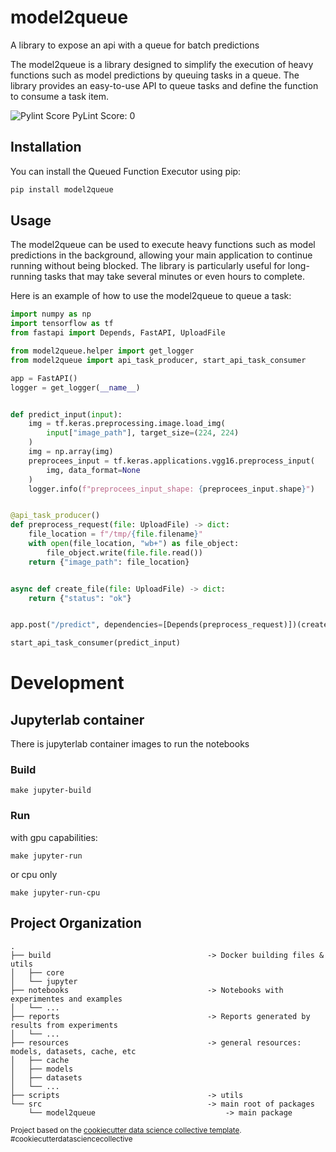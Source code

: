 model2queue
==============================

A library to expose an api with a queue for batch predictions

The model2queue is a library designed to simplify the execution of heavy functions such as model predictions by queuing tasks in a queue. The library provides an easy-to-use API to queue tasks and define the function to consume a task item.

![Pylint Score](https://img.shields.io/badge/Pylint%20Score-9.85%2F10-brightgreen)
PyLint Score: 0

## Installation
You can install the Queued Function Executor using pip:

```python
pip install model2queue
```

## Usage
The model2queue can be used to execute heavy functions such as model predictions in the background, allowing your main application to continue running without being blocked. The library is particularly useful for long-running tasks that may take several minutes or even hours to complete.

Here is an example of how to use the model2queue to queue a task:

```python
import numpy as np
import tensorflow as tf
from fastapi import Depends, FastAPI, UploadFile

from model2queue.helper import get_logger
from model2queue import api_task_producer, start_api_task_consumer

app = FastAPI()
logger = get_logger(__name__)


def predict_input(input):
    img = tf.keras.preprocessing.image.load_img(
        input["image_path"], target_size=(224, 224)
    )
    img = np.array(img)
    preprocees_input = tf.keras.applications.vgg16.preprocess_input(
        img, data_format=None
    )
    logger.info(f"preprocees_input_shape: {preprocees_input.shape}")


@api_task_producer()
def preprocess_request(file: UploadFile) -> dict:
    file_location = f"/tmp/{file.filename}"
    with open(file_location, "wb+") as file_object:
        file_object.write(file.file.read())
    return {"image_path": file_location}


async def create_file(file: UploadFile) -> dict:
    return {"status": "ok"}


app.post("/predict", dependencies=[Depends(preprocess_request)])(create_file)

start_api_task_consumer(predict_input)

```

# Development
## Jupyterlab container
There is jupyterlab container images to run the notebooks
### Build
```make jupyter-build```

### Run
with gpu capabilities:

```make jupyter-run```

or cpu only

```make jupyter-run-cpu```

Project Organization
------------

```
.
├── build                                   -> Docker building files & utils
│   ├── core
│   └── jupyter
├── notebooks                               -> Notebooks with experimentes and examples
│   └── ...
├── reports                                 -> Reports generated by results from experiments
│   └── ...
├── resources                               -> general resources: models, datasets, cache, etc
│   ├── cache
│   ├── models
│   ├── datasets
│   └── ...
├── scripts                                 -> utils
└── src                                     -> main root of packages
    └── model2queue                             -> main package
```


<p><small>Project based on the <a target="_blank" href="https://github.collective.com/DataScience/project-scaffolding/">cookiecutter data science collective template</a>. #cookiecutterdatasciencecollective</small></p>
